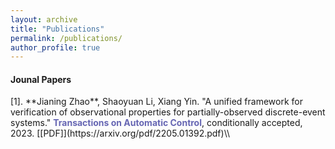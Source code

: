 ```yaml
---
layout: archive
title: "Publications"
permalink: /publications/
author_profile: true
---
```


<h4>Jounal Papers</h4>
[1]. **Jianing Zhao**, Shaoyuan Li, Xiang Yin. "A unified framework for verification of observational properties for partially-observed discrete-event systems." <font color= "#6666B3"><b>Transactions on Automatic Control</b></font>, conditionally accepted, 2023. [[PDF]](https://arxiv.org/pdf/2205.01392.pdf)\\

<br />
